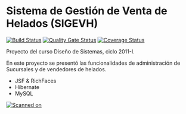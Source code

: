 # Sistema de Gesti&oacute;n de Venta de Helados (SIGEVH)

[![Build Status](https://travis-ci.org/cesardl/sistema-heladeros-ds-unmsm-2011-1.svg?branch=master)](https://travis-ci.org/cesardl/sistema-heladeros-ds-unmsm-2011-1) [![Quality Gate Status](https://sonarcloud.io/api/project_badges/measure?project=pe.edu.unmsm.fisi.sigevh-webapp&metric=alert_status)](https://sonarcloud.io/project/issues?id=pe.edu.unmsm.fisi.sigevh-webapp&resolved=false) [![Coverage Status](https://sonarcloud.io/api/project_badges/measure?project=pe.edu.unmsm.fisi.sigevh-webapp&metric=coverage)](https://sonarcloud.io/component_measures?id=pe.edu.unmsm.fisi.sigevh-webapp&metric=coverage)

Proyecto del curso Dise&ntilde;o de Sistemas, ciclo 2011-I.

En este proyecto se present&oacute; las funcionalidades de administraci&oacute;n de Sucursales y de vendedores de helados.

- JSF & RichFaces
- Hibernate
- MySQL

[![Scanned on](https://sonarcloud.io/images/project_badges/sonarcloud-black.svg)](https://sonarcloud.io/dashboard?id=pe.edu.unmsm.fisi.sigevh-webapp)